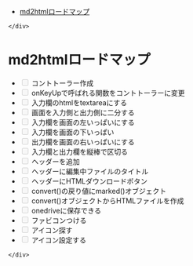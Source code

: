 <!DOCTYPE html>
<html>

<head>
  <meta charset="utf-8">
  <meta name="viewport" content="width=device-width, initial-scale=1.0">
  <title>roadmap</title>
  <link rel="stylesheet" href="https://stackedit.io/style.css" />
</head>

<body class="stackedit">
  <div class="stackedit__left">
    <div class="stackedit__toc">
      
<ul>
<li><a href="#md2htmlロードマップ">md2htmlロードマップ</a></li>
</ul>

    </div>
  </div>
  <div class="stackedit__right">
    <div class="stackedit__html">
      <h1 id="md2htmlロードマップ">md2htmlロードマップ</h1>
<ul>
<li class="task-list-item"><input type="checkbox" class="task-list-item-checkbox" disabled="">  コントトーラー作成</li>
<li class="task-list-item"><input type="checkbox" class="task-list-item-checkbox" disabled=""> onKeyUpで呼ばれる関数をコントトーラーに変更</li>
<li class="task-list-item"><input type="checkbox" class="task-list-item-checkbox" disabled=""> 入力欄のhtmlをtextareaにする</li>
<li class="task-list-item"><input type="checkbox" class="task-list-item-checkbox" disabled=""> 画面を入力側と出力側に二分する</li>
<li class="task-list-item"><input type="checkbox" class="task-list-item-checkbox" disabled=""> 入力欄を画面の左いっぱいにする</li>
<li class="task-list-item"><input type="checkbox" class="task-list-item-checkbox" disabled=""> 入力欄を画面の下いっぱい</li>
<li class="task-list-item"><input type="checkbox" class="task-list-item-checkbox" disabled=""> 出力欄を画面の右いっぱいにする</li>
<li class="task-list-item"><input type="checkbox" class="task-list-item-checkbox" disabled=""> 入力欄と出力欄を縦棒で区切る</li>
<li class="task-list-item"><input type="checkbox" class="task-list-item-checkbox" disabled=""> ヘッダーを追加</li>
<li class="task-list-item"><input type="checkbox" class="task-list-item-checkbox" disabled=""> ヘッダーに編集中ファイルのタイトル</li>
<li class="task-list-item"><input type="checkbox" class="task-list-item-checkbox" disabled=""> ヘッダーにHTMLダウンロードボタン</li>
<li class="task-list-item"><input type="checkbox" class="task-list-item-checkbox" disabled=""> convert()の戻り値にmarked()オブジェクト</li>
<li class="task-list-item"><input type="checkbox" class="task-list-item-checkbox" disabled=""> convert()オブジェクトからHTMLファイルを作成</li>
<li class="task-list-item"><input type="checkbox" class="task-list-item-checkbox" disabled=""> onedriveに保存できる</li>
<li class="task-list-item"><input type="checkbox" class="task-list-item-checkbox" disabled=""> ファビコンつける</li>
<li class="task-list-item"><input type="checkbox" class="task-list-item-checkbox" disabled=""> アイコン探す</li>
<li class="task-list-item"><input type="checkbox" class="task-list-item-checkbox" disabled=""> アイコン設定する</li>
</ul>

    </div>
  </div>
</body>

</html>
